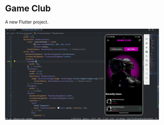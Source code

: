 # Game Club

A new Flutter project.



<img src="https://raw.githubusercontent.com/mahdiramazani/GameClube/main/assets/images/im.png">

